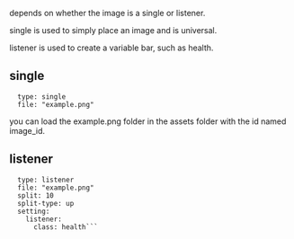 depends on whether the image is a single or listener.

single is used to simply place an image and is universal.

listener is used to create a variable bar, such as health.


## single

```image_id:
  type: single
  file: "example.png"
```
you can load the example.png folder in the assets folder with the id named image_id.

## listener
```health_bar:
  type: listener
  file: "example.png"
  split: 10
  split-type: up
  setting:
    listener:
      class: health```
